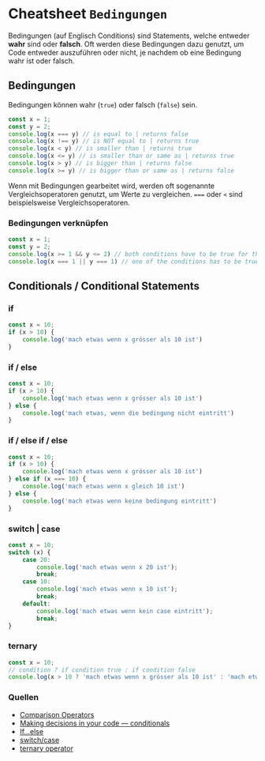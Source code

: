 # Cheatsheet `Bedingungen`
Bedingungen (auf Englisch Conditions) sind Statements, welche entweder **wahr** sind oder **falsch**. Oft werden diese Bedingungen dazu genutzt, um Code entweder auszuführen oder nicht, je nachdem ob eine Bedingung wahr ist oder falsch.

## Bedingungen
Bedingungen können wahr (`true`) oder falsch (`false`) sein.
```javascript
const x = 1;
const y = 2;
console.log(x === y) // is equal to | returns false
console.log(x !== y) // is NOT equal to | returns true
console.log(x < y) // is smaller than | returns true
console.log(x <= y) // is smaller than or same as | returns true
console.log(x > y) // is bigger than | returns false
console.log(x >= y) // is bigger than or same as | returns false
```

Wenn mit Bedingungen gearbeitet wird, werden oft sogenannte Vergleichsoperatoren genutzt, um Werte zu vergleichen. `===` oder `<` sind beispielsweise Vergleichsoperatoren.

### Bedingungen verknüpfen
```javascript
const x = 1;
const y = 2;
console.log(x >= 1 && y <= 2) // both conditions have to be true for the statement to be true | returns true
console.log(x === 1 || y === 1) // one of the conditions has to be true | returns true
```

## Conditionals / Conditional Statements
### if
```javascript
const x = 10;
if (x > 10) {
    console.log('mach etwas wenn x grösser als 10 ist')
}
```
### if / else
```javascript
const x = 10;
if (x > 10) {
    console.log('mach etwas wenn x grösser als 10 ist')
} else {
    console.log('mach etwas, wenn die bedingung nicht eintritt')
}
```
### if / else if / else
```javascript
const x = 10;
if (x > 10) {
    console.log('mach etwas wenn x grösser als 10 ist')
} else if (x === 10) {
    console.log('mach etwas wenn x gleich 10 ist')
} else {
    console.log('mach etwas wenn keine bedingung eintritt')
}
```

### switch | case
```javascript
const x = 10;
switch (x) {
    case 20:
        console.log('mach etwas wenn x 20 ist');
        break;
    case 10:
        console.log('mach etwas wenn x 10 ist');
        break;
    default:
        console.log('mach etwas wenn kein case eintritt');
        break;
}
```

### ternary
```javascript
const x = 10;
// condition ? if condition true : if condition false 
console.log(x > 10 ? 'mach etwas wenn x grösser als 10 ist' : 'mach etwas wenn das nicht so ist')
```

### Quellen
- [Comparison Operators](https://developer.mozilla.org/en-US/docs/Web/JavaScript/Guide/Expressions_and_operators#comparison_operators)
- [Making decisions in your code — conditionals](https://developer.mozilla.org/en-US/docs/Learn/JavaScript/Building_blocks/conditionals)
- [If...else](https://developer.mozilla.org/en-US/docs/Web/JavaScript/Reference/Statements/if...else)
- [switch/case](https://developer.mozilla.org/en-US/docs/Web/JavaScript/Reference/Statements/switch)
- [ternary operator](https://developer.mozilla.org/en-US/docs/Web/JavaScript/Reference/Operators/Conditional_operator)
